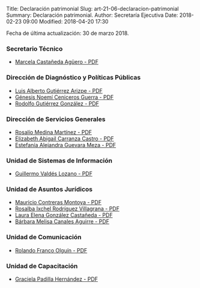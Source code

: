 Title: Declaración patrimonial
Slug: art-21-06-declaracion-patrimonial
Summary: Declaración patrimonial.
Author: Secretaría Ejecutiva
Date: 2018-02-23 09:00
Modified: 2018-04-20 17:30


Fecha de última actualización: 30 de marzo 2018.

### Secretario Técnico

* [Marcela Castañeda Agüero - PDF](vesion-publica-de-la-declaracion-anual-mca.pdf)

### Dirección de Diagnóstico y Políticas Públicas

* [Luis Alberto Gutiérrez Arizpe - PDF](vesion-publica-de-la-declaracion-anual-laga.pdf)
* [Génesis Noemí Ceniceros Guerra - PDF](vesion-publica-de-la-declaracion-anual-gncg.pdf)
* [Rodolfo Gutiérrez González - PDF](vesion-publica-de-la-declaracion-anual-rgg.pdf)

### Dirección de Servicios Generales

* [Rosalío Medina Martínez - PDF](vesion-publica-de-la-declaracion-anual-rmm.pdf)
* [Elizabeth Abigail Carranza Castro - PDF](vesion-publica-de-la-declaracion-anual-eacc.pdf)
* [Estefanía Alejandra Guevara Meza - PDF](vesion-publica-de-la-declaracion-anual-eagm.pdf)

### Unidad de Sistemas de Información

* [Guillermo Valdés Lozano - PDF](vesion-publica-de-la-declaracion-anual-gvl.pdf)

### Unidad de Asuntos Jurídicos

* [Mauricio Contreras Montoya - PDF](vesion-publica-de-la-declaracion-anual-mcm.pdf)
* [Rosalba Ixchel Rodríguez Villagrana - PDF](vesion-publica-de-la-declaracion-anual-rirv.pdf)
* [Laura Elena González Castañeda - PDF](vesion-publica-de-la-declaracion-anual-legc.pdf)
* [Bárbara Melisa Canales Aguirre - PDF](vesion-publica-de-la-declaracion-anual-bmca.pdf)

### Unidad de Comunicación

* [Rolando Franco Olguín - PDF](vesion-publica-de-la-declaracion-anual-rfo.pdf)

### Unidad de Capacitación

* [Graciela Padilla Hernández - PDF](vesion-publica-de-la-declaracion-anual-gph.pdf)
